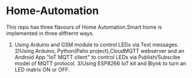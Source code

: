 # Home-Automation
This repo has three flavours of Home Automation.Smart home is implemented in three diffrernt ways.
1) Using Arduino and GSM module to control LEDs via Text messages.
2)Using Arduino, Python(Paho project),CloudMQTT webserver and an Android App "IoT MQTT client" to control LEDs via Publish/Subscibe model of MQTT protocol.
3)Using ESP8266 IoT kit and Blynk to turn an LED matrix ON or OFF.

